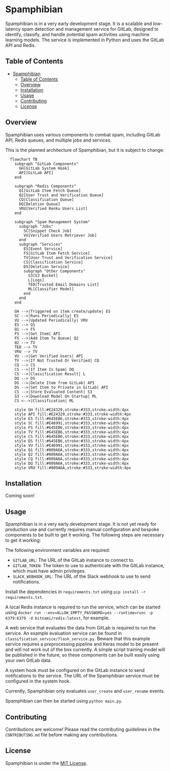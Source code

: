# Spamphibian

Spamphibian is in a very early development stage. It is a scalable and low-latency spam detection and management service for GitLab, designed to identify, classify, and handle potential spam activities using machine learning models. The service is implemented in Python and uses the GitLab API and Redis.

## Table of Contents

- [Spamphibian](#spamphibian)
  - [Table of Contents](#table-of-contents)
  - [Overview](#overview)
  - [Installation](#installation)
  - [Usage](#usage)
  - [Contributing](#contributing)
  - [License](#license)

## Overview

Spamphibian uses various components to combat spam, including GitLab API, Redis queues, and multiple jobs and services.

This is the planned architecture of Spamphibian, but it is subject to change:

```mermaid
  flowchart TB
    subgraph "GitLab Components"
      GH[GitLab System Hook]
      API[GitLab API]
    end

    subgraph "Redis Components"
      Q1[GitLab Item Fetch Queue]
      Q2[User Trust and Verification Queue]
      CQ[Classification Queue]
      DQ[Deletion Queue]
      VRU[Verified Renku Users List]
    end

    subgraph "Spam Management System"
      subgraph "Jobs"
        SC[Snippet Check Job]
        VU[Verified Users Retriever Job]
      end
      subgraph "Services"
        ES[Event Service]
        FS[GitLab Item Fetch Service]
        TV[User Trust and Verification Service]
        CS[Classification Service]
        DS[Deletion Service]
        subgraph "Other Components"
          S3[S3 Bucket]
          L[Logs]
          TED[Trusted Email Domains List]
          ML[Classifier Model]
        end
      end
    end

    GH -->|Triggered on item create/update| ES
    SC -->|Runs Periodically| ES
    VU -->|Updated Periodically| VRU
    ES --> Q1
    Q1 --> FS
    FS -->|Get Item| API
    FS -->|Add Item To Queue| Q2
    Q2 --> TV
    TED --> TV 
    VRU --> TV 
    VU -->|Get Verified Users| API
    TV -->|If Not Trusted Or Verified| CQ
    CQ --> CS
    CS -->|If Item Is Spam| DQ
    CS -->|Classification Result| L
    DQ --> DS
    DS -->|Delete Item from GitLab| API
    DS -->|Set Item to Private in GitLab| API
    CS -->|Store Evaluated Content| S3
    S3 -->|Download Model On Startup| ML
    CS <-->|Classification| ML
    
    style GH fill:#E24329,stroke:#333,stroke-width:4px
    style API fill:#E24329,stroke:#333,stroke-width:4px
    style ES fill:#645EB6,stroke:#333,stroke-width:4px
    style SC fill:#E46991,stroke:#333,stroke-width:4px
    style FS fill:#645EB6,stroke:#333,stroke-width:4px
    style TV fill:#645EB6,stroke:#333,stroke-width:4px
    style CS fill:#645EB6,stroke:#333,stroke-width:4px
    style DS fill:#645EB6,stroke:#333,stroke-width:4px
    style VU fill:#E46991,stroke:#333,stroke-width:4px
    style Q1 fill:#009A6A,stroke:#333,stroke-width:4px
    style Q2 fill:#009A6A,stroke:#333,stroke-width:4px
    style CQ fill:#009A6A,stroke:#333,stroke-width:4px
    style DQ fill:#009A6A,stroke:#333,stroke-width:4px
    style VRU fill:#009A6A,stroke:#333,stroke-width:4px
```

## Installation

Coming soon!

## Usage

Spamphibian is in a very early development stage. It is not yet ready for production use and currently requires manual configuration and bespoke components to be built to get it working. The following steps are necessary to get it working:

The following environment variables are required:

- `GITLAB_URL`: The URL of the GitLab instance to connect to.
- `GITLAB_TOKEN`: The token to use to authenticate with the GitLab instance, which must have admin privileges.
- `SLACK_WEBHOOK_URL`: The URL of the Slack webhook to use to send notifications.

Install the dependencies in `requirements.txt` using `pip install -r requirements.txt`.

A local Redis instance is required to run the service, which can be started using `docker run --env=ALLOW_EMPTY_PASSWORD=yes --runtime=runc -p 6379:6379 -d bitnami/redis:latest`, for example.

A web service that evaluates the data from GitLab is required to run the service. An example evaluation service can be found in `classification_service/flask_service.py`. Beware that this example service requires a preprocessing pipeline and Keras model to be present and will not work out of the box currently. A simple script training model will be published in the future, so these components can be built easily using your own GitLab data.

A system hook must be configured on the GitLab instance to send notifications to the service. The URL of the Spamphibian service must be configured in the system hook.

Currently, Spamphibian only evaluates `user_create` and `user_rename` events.

Spamphibian can then be started using `python main.py`.

## Contributing

Contributions are welcome! Please read the contributing guidelines in the `CONTRIBUTING.md` file before making any contributions.

## License

Spamphibian is under the [MIT License](LICENSE).
